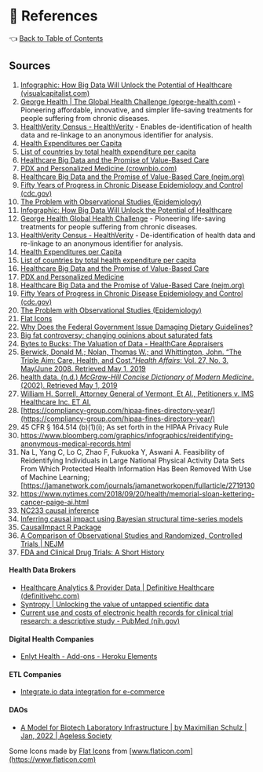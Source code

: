 # 📖 References

👈 [Back to Table of Contents](../)

## Sources

1. [Infographic: How Big Data Will Unlock the Potential of Healthcare (visualcapitalist.com)](https://www.visualcapitalist.com/big-data-healthcare/)
2. [George Health | The Global Health Challenge (george-health.com)](https://www.george-health.com/global-health-challenge/) - Pioneering affordable, innovative, and simpler life-saving treatments for people suffering from chronic diseases.
3. [HealthVerity Census - HealthVerity](https://healthverity.com/solutions/healthverity-census/) - Enables de-identification of health data and re-linkage to an anonymous identifier for analysis.
4. [Health Expenditures per Capita](https://fred.stlouisfed.org/series/HLTHSCPCHCSA)
5. [List of countries by total health expenditure per capita](https://en.wikipedia.org/wiki/List\_of\_countries\_by\_total\_health\_expenditure\_per\_capita)
6. [Healthcare Big Data and the Promise of Value-Based Care](https://catalyst.nejm.org/doi/full/10.1056/CAT.18.0290)
7. [PDX and Personalized Medicine (crownbio.com)](https://blog.crownbio.com/pdx-personalized-medicine#\_)
8. [Healthcare Big Data and the Promise of Value-Based Care (nejm.org)](https://catalyst.nejm.org/doi/full/10.1056/CAT.18.0290)
9. [Fifty Years of Progress in Chronic Disease Epidemiology and Control (cdc.gov)](https://www.cdc.gov/mmwr/preview/mmwrhtml/su6004a12.htm)
10. [The Problem with Observational Studies (Epidemiology)](https://www.jeffnobbs.com/posts/the-problem-with-observational-studies-epidemiology)
11. [Infographic: How Big Data Will Unlock the Potential of Healthcare](https://www.visualcapitalist.com/big-data-healthcare/)
12. [George Health Global Health Challenge](https://www.george-health.com/global-health-challenge/) - Pioneering life-saving treatments for people suffering from chronic diseases.
13. [HealthVerity Census - HealthVerity](https://healthverity.com/solutions/healthverity-census/) - De-identification of health data and re-linkage to an anonymous identifier for analysis.
14. [Health Expenditures per Capita](https://fred.stlouisfed.org/series/HLTHSCPCHCSA)
15. [List of countries by total health expenditure per capita](https://en.wikipedia.org/wiki/List\_of\_countries\_by\_total\_health\_expenditure\_per\_capita)
16. [Healthcare Big Data and the Promise of Value-Based Care](https://catalyst.nejm.org/doi/full/10.1056/CAT.18.0290)
17. [PDX and Personalized Medicine](https://blog.crownbio.com/pdx-personalized-medicine#\_)
18. [Healthcare Big Data and the Promise of Value-Based Care (nejm.org)](https://catalyst.nejm.org/doi/full/10.1056/CAT.18.0290)
19. [Fifty Years of Progress in Chronic Disease Epidemiology and Control (cdc.gov)](https://www.cdc.gov/mmwr/preview/mmwrhtml/su6004a12.htm)
20. [The Problem with Observational Studies (Epidemiology)](https://www.jeffnobbs.com/posts/the-problem-with-observational-studies-epidemiology)
21. [Flat Icons](https://www.flaticon.com/packs/flat-icons)
22. [Why Does the Federal Government Issue Damaging Dietary Guidelines?](https://www.cato.org/policy-analysis/why-does-federal-government-issue-damaging-dietary-guidelines-lessons-thomas#why-did-the-senate-select-committee-launch-an-attack-on-fats)
23. [Big fat controversy: changing opinions about saturated fats](https://www.aocs.org/stay-informed/inform-magazine/featured-articles/big-fat-controversy-changing-opinions-about-saturated-fats-june-2015?SSO=True)
24. [Bytes to Bucks: The Valuation of Data - HealthCare Appraisers](https://healthcareappraisers.com/bytes-to-bucks-the-valuation-of-data/)
25. [Berwick, Donald M.; Nolan, Thomas W.; and Whittington, John. “The Triple Aim: Care, Health, and Cost.”_Health Affairs_: Vol. 27, No. 3. May/June 2008. Retrieved May 1, 2019](https://www.healthaffairs.org/doi/full/10.1377/hlthaff.27.3.759)
26. [health data. (n.d.) _McGraw-Hill Concise Dictionary of Modern Medicine_. (2002). Retrieved May 1, 2019](https://medical-dictionary.thefreedictionary.com/health+data)
27. [William H. Sorrell, Attorney General of Vermont, Et Al., Petitioners v. IMS Healthcare Inc. ET Al.](https://www.oyez.org/cases/2010/10-779)
28. [https://compliancy-group.com/hipaa-fines-directory-year/](https://compliancy-group.com/hipaa-fines-directory-year/)
29. 45 CFR § 164.514 (b)(1)(i); As set forth in the HIPAA Privacy Rule
30. https://www.bloomberg.com/graphics/infographics/reidentifying-anonymous-medical-records.html
31. Na L, Yang C, Lo C, Zhao F, Fukuoka Y, Aswani A. Feasibility of Reidentifying Individuals in Large National Physical Activity Data Sets From Which Protected Health Information Has Been Removed With Use of Machine Learning; \[https://jamanetwork.com/journals/jamanetworkopen/fullarticle/2719130
32. https://www.nytimes.com/2018/09/20/health/memorial-sloan-kettering-cancer-paige-ai.html
33. [NC233 causal inference](https://nc233.com/tag/causal-inference/)
34. [Inferring causal impact using Bayesian structural time-series models](https://storage.googleapis.com/pub-tools-public-publication-data/pdf/41854.pdf)
35. [CausalImpact R Package](http://google.github.io/CausalImpact/CausalImpact.html)
36. [A Comparison of Observational Studies and Randomized, Controlled Trials | NEJM](https://www.nejm.org/doi/full/10.1056/NEJM200006223422506)
37. [FDA and Clinical Drug Trials: A Short History](https://www.fda.gov/media/110437/download#:\~:text=Efficacy%20Under%20the%201962%20Drug,%22efficacious%22%20prior%20to%20marketing.)

#### Health Data Brokers

* [Healthcare Analytics & Provider Data | Definitive Healthcare (definitivehc.com)](https://www.definitivehc.com)
* [Syntropy | Unlocking the value of untapped scientific data](https://syntropy.com)
* [Current use and costs of electronic health records for clinical trial research: a descriptive study - PubMed (nih.gov)](https://pubmed.ncbi.nlm.nih.gov/30718353/)

#### Digital Health Companies

* [Enlyt Health - Add-ons - Heroku Elements](https://elements.heroku.com/addons/ramp#details)

#### ETL Companies

* [Integrate.io data integration for e-commerce](https://www.integrate.io)

#### DAOs

* [A Model for Biotech Laboratory Infrastructure | by Maximilian Schulz | Jan, 2022 | Ageless Society](https://ageless.blog/a-model-for-biotech-laboratory-infrastructure-81c9b96a88c8)

Some Icons made by [Flat Icons](https://www.flaticon.com/authors/flat-icons) from [www.flaticon.com](https://www.flaticon.com)
